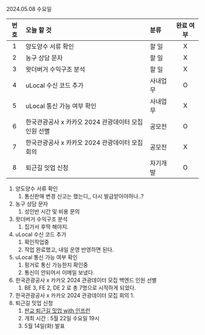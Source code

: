 2024.05.08 수요일

| 번호 | 오늘 할 것                                           | 분류     | 완료 여부 |
| :--: | :--------------------------------------------------- | :------- | :-------: |
|  1   | 양도양수 서류 확인                                   | 할 일    |     X     |
|  2   | 농구 상담 문자                                       | 할 일    |     X     |
|  3   | 왓더버거 수익구조 분석                               | 할 일    |     X     |
|  4   | uLocal 수신 코드 추가                                | 사내업무 |     O     |
|  5   | uLocal 통신 가능 여부 확인                           | 사내업무 |     X     |
|  6   | 한국관광공사 x 카카오 2024 관광데이터 모집 인원 선별 | 공모전   |     O     |
|  7   | 한국관광공사 x 카카오 2024 관광데이터 모집 회의      | 공모전   |     X     |
|  8   | 퇴근길 밋업 신청                                     | 자기개발 |     O     |

1. 양도양수 서류 확인
   1. 통신판매 변경 신고는 했는디,, 다시 발급받아야하나..?
2. 농구 상담 문자
   1. 성인반 시간 및 비용 문의
3. 왓더버거 수익구조 분석
   1. 집가서 후딱 해야지.
4. uLocal 수신 코드 추가
   1. 확인작업중
   2. 작업 완료했고, 내일 운영 반영하면 된다.
5. uLocal 통신 가능 여부 확인
   1. 핑거로 통신 가능한지 확인중
   2. 통신이 안되어서 이메일 보냈다.
6. 한국관광공사 x 카카오 2024 관광데이터 모집 백엔드 인원 선별
   1. BE 3, FE 2, DE 2 로 총 7명으로 시작하게 되었다.
7. 한국관광공사 x 카카오 2024 관광데이터 모집 회의
   1. 
8. 퇴근길 밋업 신청
   1. [판교 퇴근길 밋업 with 인프런](https://www.inflearn.com/course/%ED%8C%90%EA%B5%90-%ED%87%B4%EA%B7%BC%EA%B8%B8%EB%B0%8B%EC%97%85-%EC%9D%B8%ED%94%84%EB%9F%B0-%EA%B0%9C%EB%B0%9C%EC%9E%90%EC%BB%A4%EB%A6%AC%EC%96%B4)
   2. 개최 시간 : 5월 22일 수요일 19시
   3. 5월 14일(화) 발표
